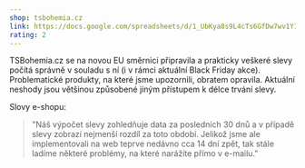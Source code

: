 ```yaml
---
shop: tsbohemia.cz
link: https://docs.google.com/spreadsheets/d/1_UbKya8s9L4cTs6GfDw7wv1Y1wJ9gZI-D5TTgTW8BH8/edit?usp=sharing
rating: 2
---
```


TSBohemia.cz se na novou EU směrnici připravila a prakticky veškeré slevy počítá správně v souladu s ní (i v rámci aktuální Black Friday akce). Problematické produkty, na které jsme upozornili, obratem opravila. Aktuální neshody jsou většinou způsobené jiným přístupem k délce trvání slevy.

Slovy e-shopu:

> "Náš výpočet slevy zohledňuje data za posledních 30 dnů a v případě slevy zobrazí nejmenší rozdíl za toto období. Jelikož jsme ale implementovali na web teprve nedávno cca 14 dní zpět, tak stále ladíme některé problémy, na které narážíte přímo v e-mailu."
